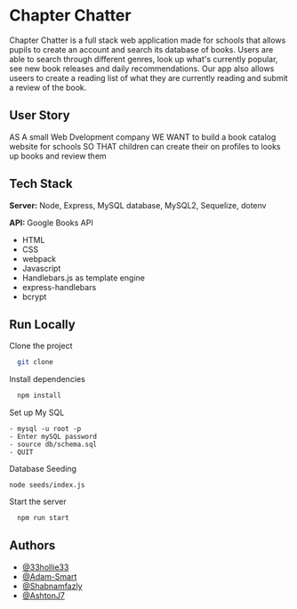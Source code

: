 # Chapter Chatter

Chapter Chatter is a full stack web application made for schools that allows pupils to create an account and search its database of books. Users are able to search through different genres, look up what's currently popular, see new book releases and daily recommendations. Our app also allows useers to create a reading list of what they are currently reading and submit a review of the book.


## User Story

AS A small Web Dvelopment company
WE WANT to build a book catalog website for schools
SO THAT children can create their on profiles to looks up books and review them

## Tech Stack

**Server:** Node, Express, MySQL database, MySQL2, Sequelize, dotenv

**API:** Google Books API

- HTML
- CSS
- webpack
- Javascript
- Handlebars.js as template engine
- express-handlebars
- bcrypt


## Run Locally

Clone the project

```bash
  git clone 
```

Install dependencies

```bash
  npm install
```

Set up My SQL

```MYSQL
- mysql -u root -p
- Enter mySQL password
- source db/schema.sql
- QUIT
```

Database Seeding 

```Seed
node seeds/index.js
```

Start the server

```bash
  npm run start
```

## Authors

- [@33hollie33](https://www.github.com/33hollie33)
- [@Adam-Smart](https://www.github.com/Adam-Smart)
- [@Shabnamfazly](https://www.github.com/Shabnamfazly)
- [@AshtonJ7](https://www.github.com/AshtonJ7)
